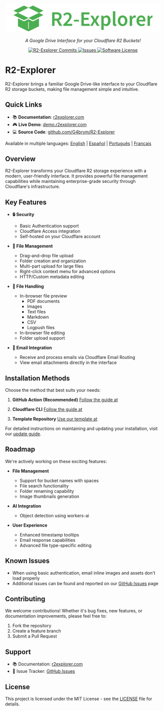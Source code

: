 <div align="center">
  <a href="https://r2explorer.com/">
    <img src="https://raw.githubusercontent.com/G4brym/R2-explorer/refs/heads/main/packages/docs/pages/assets/r2-explorer-logo.png" width="500" height="auto" alt="R2-Explorer"/>
  </a>
</div>

<p align="center">
    <em>A Google Drive Interface for your Cloudflare R2 Buckets!</em>
</p>

<p align="center">
    <a href="https://github.com/G4brym/R2-Explorer/commits/main" target="_blank">
      <img src="https://img.shields.io/github/commit-activity/m/G4brym/R2-Explorer?label=Commits&style=social" alt="R2-Explorer Commits">
    </a>
    <a href="https://github.com/G4brym/R2-Explorer/issues" target="_blank">
      <img src="https://img.shields.io/github/issues/G4brym/R2-Explorer?style=social" alt="Issues">
    </a>
    <a href="https://github.com/G4brym/R2-Explorer/blob/main/LICENSE" target="_blank">
      <img src="https://img.shields.io/badge/license-MIT-brightgreen.svg?style=social" alt="Software License">
    </a>
</p>

# R2-Explorer

R2-Explorer brings a familiar Google Drive-like interface to your Cloudflare R2 storage buckets, making file management simple and intuitive.

## Quick Links

- 📚 **Documentation**: [r2explorer.com](https://r2explorer.com)
- 🎮 **Live Demo**: [demo.r2explorer.com](https://demo.r2explorer.com)
- 💻 **Source Code**: [github.com/G4brym/R2-Explorer](https://github.com/G4brym/R2-Explorer)

Available in multiple languages:
[English](https://r2explorer.com) |
[Español](https://r2explorer-com.translate.goog/?_x_tr_sl=en&_x_tr_tl=es) |
[Português](https://r2explorer-com.translate.goog/?_x_tr_sl=en&_x_tr_tl=pt-PT) |
[Français](https://r2explorer-com.translate.goog/?_x_tr_sl=en&_x_tr_tl=fr)

## Overview

R2-Explorer transforms your Cloudflare R2 storage experience with a modern, user-friendly interface. It provides powerful file management capabilities while maintaining enterprise-grade security through Cloudflare's infrastructure.

## Key Features

- **🔒 Security**
  - Basic Authentication support
  - Cloudflare Access integration
  - Self-hosted on your Cloudflare account

- **📁 File Management**
  - Drag-and-drop file upload
  - Folder creation and organization
  - Multi-part upload for large files
  - Right-click context menu for advanced options
  - HTTP/Custom metadata editing

- **👀 File Handling**
  - In-browser file preview
    - PDF documents
    - Images
    - Text files
    - Markdown
    - CSV
    - Logpush files
  - In-browser file editing
  - Folder upload support

- **📧 Email Integration**
  - Receive and process emails via Cloudflare Email Routing
  - View email attachments directly in the interface

## Installation Methods

Choose the method that best suits your needs:

1. **GitHub Action (Recommended)**
   [Follow the guide at](https://r2explorer.com/getting-started/creating-a-new-project/#1st-method-github-action-recommended)

2. **Cloudflare CLI**
   [Follow the guide at](https://r2explorer.com/getting-started/creating-a-new-project/#2nd-method-create-cloudflare)

3. **Template Repository**
   [Use our template at](https://github.com/G4brym/R2-Explorer/tree/main/template)

For detailed instructions on maintaining and updating your installation, visit our [update guide](https://r2explorer.com/getting-started/updating-your-project/).

## Roadmap

We're actively working on these exciting features:

- **File Management**
  - Support for bucket names with spaces
  - File search functionality
  - Folder renaming capability
  - Image thumbnails generation

- **AI Integration**
  - Object detection using workers-ai

- **User Experience**
  - Enhanced timestamp tooltips
  - Email response capabilities
  - Advanced file type-specific editing

## Known Issues

- When using basic authentication, email inline images and assets don't load properly
- Additional issues can be found and reported on our [GitHub Issues](https://github.com/G4brym/R2-Explorer/issues) page

## Contributing

We welcome contributions! Whether it's bug fixes, new features, or documentation improvements, please feel free to:

1. Fork the repository
2. Create a feature branch
3. Submit a Pull Request

## Support

- 📚 Documentation: [r2explorer.com](https://r2explorer.com)
- 🐛 Issue Tracker: [GitHub Issues](https://github.com/G4brym/R2-Explorer/issues)

## License

This project is licensed under the MIT License - see the [LICENSE](LICENSE) file for details.
